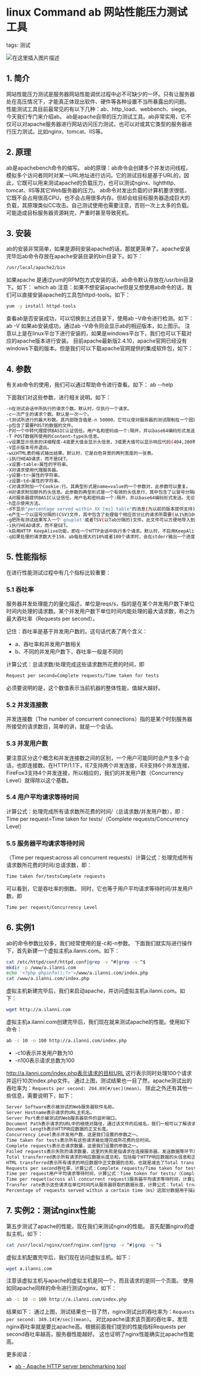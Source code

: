 #  linux Command ab 网站性能压力测试工具
tags: 测试

![在这里插入图片描述](https://img-blog.csdnimg.cn/4d6f0c49b7644840a7e9fd5d22d95d80.gif#pic_center)


## 1. 简介
网站性能压力测试是服务器网站性能调优过程中必不可缺少的一环。只有让服务器处在高压情况下，才能真正体现出软件、硬件等各种设置不当所暴露出的问题。
性能测试工具目前最常见的有以下几种：ab、http_load、webbench、siege。今天我们专门来介绍ab。
ab是apache自带的压力测试工具。ab非常实用，它不仅可以对apache服务器进行网站访问压力测试，也可以对或其它类型的服务器进行压力测试。比如nginx、tomcat、IIS等。

## 2. 原理
ab是apachebench命令的缩写。
ab的原理：ab命令会创建多个并发访问线程，模拟多个访问者同时对某一URL地址进行访问。它的测试目标是基于URL的，因此，它既可以用来测试apache的负载压力，也可以测试nginx、lighthttp、tomcat、IIS等其它Web服务器的压力。
ab命令对发出负载的计算机要求很低，它既不会占用很高CPU，也不会占用很多内存。但却会给目标服务器造成巨大的负载，其原理类似CC攻击。自己测试使用也需要注意，否则一次上太多的负载。可能造成目标服务器资源耗完，严重时甚至导致死机。
## 3. 安装
ab的安装非常简单，如果是源码安装apache的话，那就更简单了。apache安装完毕后ab命令存放在apache安装目录的bin目录下。如下：

```bash
/usr/local/apache2/bin
```

如果apache 是通过yum的RPM包方式安装的话，ab命令默认存放在/usr/bin目录下。如下：
which ab
注意：如果不想安装apache但是又想使用ab命令的话，我们可以直接安装apache的工具包httpd-tools。如下：

```bash
yum -y install httpd-tools
```

查看ab是否安装成功，可以切换到上述目录下，使用ab –V命令进行检测。如下：
ab -V
如果ab安装成功，通过ab –V命令则会显示ab的相迎版本，如上图示。
注意以上是在linux平台下进行安装的，如果是windows平台下，我们也可以下载对应的apache版本进行安装。
目前apache最新版2.4.10，apache官网已经没有windows下载的版本。但是我们可以下载apache官网提供的集成软件包，如下：

## 4. 参数
有关ab命令的使用，我们可以通过帮助命令进行查看。如下：
ab --help

下面我们对这些参数，进行相关说明。如下：

```bash
-n在测试会话中所执行的请求个数。默认时，仅执行一个请求。
-c一次产生的请求个数。默认是一次一个。
-t测试所进行的最大秒数。其内部隐含值是-n 50000，它可以使对服务器的测试限制在一个固定的总时间以内。默认时，没有时间限制。
-p包含了需要POST的数据的文件。
-P对一个中转代理提供BASIC认证信任。用户名和密码由一个:隔开，并以base64编码形式发送。无论服务器是否需要(即, 是否发送了401认证需求代码)，此字符串都会被发送。
-T POST数据所使用的Content-type头信息。
-v设置显示信息的详细程度-4或更大值会显示头信息，3或更大值可以显示响应代码(404,200等),2或更大值可以显示警告和其他信息。
-V显示版本号并退出。
-w以HTML表的格式输出结果。默认时，它是白色背景的两列宽度的一张表。
-i执行HEAD请求，而不是GET。
-x设置<table>属性的字符串。
-X对请求使用代理服务器。
-y设置<tr>属性的字符串。
-z设置<td>属性的字符串。
-C对请求附加一个Cookie:行。其典型形式是name=value的一个参数对，此参数可以重复。
-H对请求附加额外的头信息。此参数的典型形式是一个有效的头信息行，其中包含了以冒号分隔的字段和值的对(如,"Accept-Encoding:zip/zop;8bit")。
-A对服务器提供BASIC认证信任。用户名和密码由一个:隔开，并以base64编码形式发送。无论服务器是否需要(即,是否发送了401认证需求代码)，此字符串都会被发送。
-h显示使用方法。
-d不显示"percentage served within XX [ms] table"的消息(为以前的版本提供支持)。
-e产生一个以逗号分隔的(CSV)文件，其中包含了处理每个相应百分比的请求所需要(从1%到100%)的相应百分比的(以微妙为单位)时间。由于这种格式已经“二进制化”，所以比'gnuplot'格式更有用。
-g把所有测试结果写入一个'gnuplot'或者TSV(以Tab分隔的)文件。此文件可以方便地导入到Gnuplot,IDL,Mathematica,Igor甚至Excel中。其中的第一行为标题。
-i执行HEAD请求，而不是GET。
-k启用HTTP KeepAlive功能，即在一个HTTP会话中执行多个请求。默认时，不启用KeepAlive功能。
-q如果处理的请求数大于150，ab每处理大约10%或者100个请求时，会在stderr输出一个进度计数。此-q标记可以抑制这些信息。
```

## 5. 性能指标
在进行性能测试过程中有几个指标比较重要：
### 5.1 吞吐率
服务器并发处理能力的量化描述，单位是reqs/s，指的是在某个并发用户数下单位时间内处理的请求数。某个并发用户数下单位时间内能处理的最大请求数，称之为最大吞吐率（Requests per second）。

记住：吞吐率是基于并发用户数的。这句话代表了两个含义：

 - a、吞吐率和并发用户数相关
 - b、不同的并发用户数下，吞吐率一般是不同的

计算公式：总请求数/处理完成这些请求数所花费的时间，即

```bash
Request per second=Complete requests/Time taken for tests
```

必须要说明的是，这个数值表示当前机器的整体性能，值越大越好。
### 5.2 并发连接数
并发连接数（The number of concurrent connections）指的是某个时刻服务器所接受的请求数目，简单的讲，就是一个会话。
### 5.3 并发用户数
要注意区分这个概念和并发连接数之间的区别，一个用户可能同时会产生多个会话，也即连接数。在HTTP/1.1下，IE7支持两个并发连接，IE8支持6个并发连接，FireFox3支持4个并发连接，所以相应的，我们的并发用户数（Concurrency Level）就得除以这个基数。
### 5.4 用户平均请求等待时间
计算公式：处理完成所有请求数所花费的时间/（总请求数/并发用户数），即：
Time per request=Time taken for tests/（Complete requests/Concurrency Level）
### 5.5 服务器平均请求等待时间

（Time per request:across all concurrent requests）计算公式：处理完成所有请求数所花费的时间/总请求数，即：

```bash
Time taken for/testsComplete requests
```

可以看到，它是吞吐率的倒数。
同时，它也等于用户平均请求等待时间/并发用户数，即

```bash
Time per request/Concurrency Level
```

## 6. 实例1
ab的命令参数比较多，我们经常使用的是-c和-n参数。
下面我们就实际进行操作下，首先新建一个虚拟主机a.ilanni.com。如下：

```bash
cat /etc/httpd/conf/httpd.conf|grep -v ^#|grep -v ^$
mkdir -p /www/a.ilanni.com
echo '<?php phpinfo();?>'>/www/a.ilanni.com/index.php
cat /www/a.ilanni.com/index.php
```

虚拟主机新建完毕后，我们来启动apache，并访问虚拟主机a.ilanni.com。如下：

```bash
wget http://a.ilanni.com
```

虚拟主机a.ilanni.com创建完毕后，我们现在就来测试apache的性能。使用如下命令：

```bash
ab -c 10 -n 100 http://a.ilanni.com/index.php
```

 - -c10表示并发用户数为10
 - -n100表示请求总数为100

http://a.ilanni.com/index.php表示请求的目标URL
这行表示同时处理100个请求并运行10次index.php文件。
通过上图，测试结果也一目了然，apache测试出的吞吐率为：`Requests per second: 204.89[#/sec](mean)。`
除此之外还有其他一些信息，需要说明下，如下：

```bash
Server Software表示被测试的Web服务器软件名称。
Server Hostname表示请求的URL主机名。
Server Port表示被测试的Web服务器软件的监听端口。
Document Path表示请求的URL中的根绝对路径，通过该文件的后缀名，我们一般可以了解该请求的类型。
Document Length表示HTTP响应数据的正文长度。
Concurrency Level表示并发用户数，这是我们设置的参数之一。
Time taken for tests表示所有这些请求被处理完成所花费的总时间。
Complete requests表示总请求数量，这是我们设置的参数之一。
Failed requests表示失败的请求数量，这里的失败是指请求在连接服务器、发送数据等环节发生异常，以及无响应后超时的情况。如果接收到的HTTP响应数据的头信息中含有2XX以外的状态码，则会在测试结果中显示另一个名为“Non-2xx responses”的统计项，用于统计这部分请求数，这些请求并不算在失败的请求中。
Total transferred表示所有请求的响应数据长度总和，包括每个HTTP响应数据的头信息和正文数据的长度。注意这里不包括HTTP请求数据的长度，仅仅为web服务器流向用户PC的应用层数据总长度。
HTML transferred表示所有请求的响应数据中正文数据的总和，也就是减去了Total transferred中HTTP响应数据中的头信息的长度。
Requests per second吞吐率，计算公式：Complete requests/Time taken for tests
Time per request用户平均请求等待时间，计算公式：Time token for tests/（Complete requests/Concurrency Level）。
Time per requet(across all concurrent request)服务器平均请求等待时间，计算公式：Time taken for tests/Complete requests，正好是吞吐率的倒数。也可以这么统计：Time per request/Concurrency Level。
Transfer rate表示这些请求在单位时间内从服务器获取的数据长度，计算公式：Total trnasferred/ Time taken for tests，这个统计很好的说明服务器的处理能力达到极限时，其出口宽带的需求量。
Percentage of requests served within a certain time（ms）这部分数据用于描述每个请求处理时间的分布情况，比如以上测试，80%的请求处理时间都不超过6ms，这个处理时间是指前面的Time per request，即对于单个用户而言，平均每个请求的处理时间。
```

## 7. 实例2：测试nginx性能
第五步测试了apache的性能，现在我们来测试nginx的性能。
首先配置nginx的虚拟主机，如下：

```bash
cat /usr/local/nginx/conf/nginx.conf|grep -v ^#|grep -v ^$
```

虚拟主机配置完毕后，我们现在访问虚拟主机。如下：

```bash
wget a.ilanni.com
```

注意该虚拟主机与apache的虚拟主机是同一个，而且请求的是同一个页面。
使用如同apache同样的命令进行测试nginx，如下：

```bash
ab -c 10 -n 100 http://a.ilanni.com/index.php
```

结果如下：
通过上图，测试结果也一目了然，nginx测试出的吞吐率为：`Requests per second: 349.14[#/sec](mean)`。
对比apache请求该页面的吞吐率，发现nginx吞吐率就是要比apache高。根据前面我们提到的性能指标Requests per second吞吐率越高，服务器性能越好。
这也证明了nginx性能确实比apache性能高。

更多阅读：

 - [ab - Apache HTTP server benchmarking tool](https://httpd.apache.org/docs/2.4/programs/ab.html)
